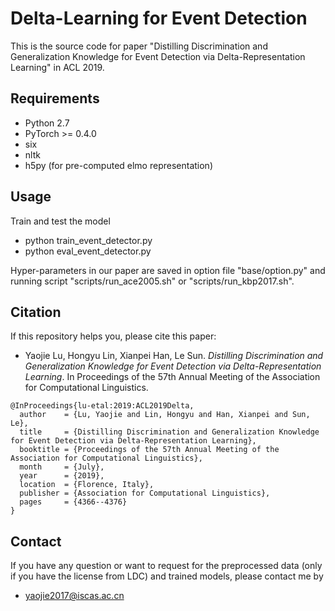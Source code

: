 # Delta-Learning for Event Detection

This is the source code for paper "Distilling Discrimination and Generalization Knowledge for Event Detection via Delta-Representation Learning" in ACL 2019.

## Requirements

* Python 2.7
* PyTorch >= 0.4.0
* six
* nltk
* h5py (for pre-computed elmo representation)

## Usage

Train and test the model
* python train_event_detector.py
* python eval_event_detector.py

Hyper-parameters in our paper are saved in option file "base/option.py" and running script "scripts/run_ace2005.sh" or "scripts/run_kbp2017.sh".

## Citation
If this repository helps you, please cite this paper:
* Yaojie Lu, Hongyu Lin, Xianpei Han, Le Sun. *Distilling Discrimination and Generalization Knowledge for Event Detection via Delta-Representation Learning*. In Proceedings of the 57th Annual Meeting of the Association for Computational Linguistics.

```
@InProceedings{lu-etal:2019:ACL2019Delta,
  author    = {Lu, Yaojie and Lin, Hongyu and Han, Xianpei and Sun, Le},
  title     = {Distilling Discrimination and Generalization Knowledge for Event Detection via Delta-Representation Learning},
  booktitle = {Proceedings of the 57th Annual Meeting of the Association for Computational Linguistics},
  month     = {July},
  year      = {2019},
  location  = {Florence, Italy},
  publisher = {Association for Computational Linguistics},
  pages     = {4366--4376}
}
```

## Contact
If you have any question or want to request for the preprocessed data (only if you have the license from LDC) and trained models, please contact me by
* yaojie2017@iscas.ac.cn
